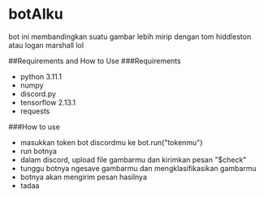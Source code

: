 # botAIku
bot ini membandingkan suatu gambar lebih mirip dengan tom hiddleston atau logan marshall lol

##Requirements and How to Use
###Requirements
- python 3.11.1
- numpy
- discord.py
- tensorflow 2.13.1
- requests

###How to use
- masukkan token bot discordmu ke bot.run("tokenmu")
- run botnya
- dalam discord, upload file gambarmu dan kirimkan pesan "$check"
- tunggu botnya ngesave gambarmu dan mengklasifikasikan gambarmu
- botnya akan mengirim pesan hasilnya
- tadaa
